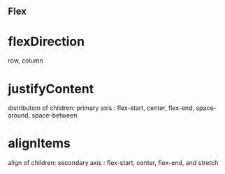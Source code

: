 ## Flex 
# flexDirection
row, column
# justifyContent
distribution of children: primary axis
: flex-start, center, flex-end, space-around, space-between
# alignItems
align of children: secondary axis
: flex-start, center, flex-end, and stretch